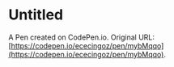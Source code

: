 # Untitled

A Pen created on CodePen.io. Original URL: [https://codepen.io/ececingoz/pen/mybMqqo](https://codepen.io/ececingoz/pen/mybMqqo).


